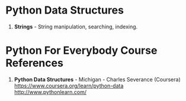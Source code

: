 #  Python Data Structures
1.  **Strings**  - String manipulation, searching, indexing.  


#  Python For Everybody Course References
1.  **Python Data Structures** - Michigan - Charles Severance (Coursera)   
	https://www.coursera.org/learn/python-data  
	http://www.pythonlearn.com/
